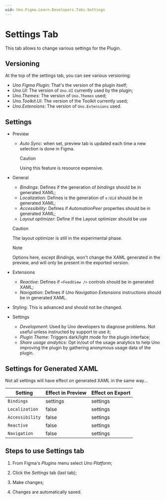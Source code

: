 ```yaml
---
uid: Uno.Figma.Learn.Developers.Tabs.Settings
---
```


# Settings Tab

This tab allows to change various settings for the Plugin.

## Versioning

At the top of the settings tab, you can see various versioning:

* *Uno Figma Plugin*: That's the version of the plugin itself;
* *Uno.UI*: The version of `Uno.UI` currently used by the plugin;
* *Uno.Themes*: The version of `Uno.Themes` used;
* *Uno.Toolkit.UI*: The version of the Toolkit currently used;
* *Uno.Extensions*: The version of `Uno.Extensions` used.

## Settings

* Preview

  * *Auto Sync*: when set, preview tab is updated each time a new selection is done in Figma.

    > [!CAUTION]
    > Using this feature is resource expensive.

* General

  * *Bindings*: Defines if the generation of _bindings_ should be in generated XAML;
  * *Localization*: Defines is the generation of `x:Uid` should be in generated XAML;
  * *Accessibility*: Defines if _AutomationPeer_ properties should be in generated XAML;
  * *Layout optimizer*: Define if the Layout optimizer should be use

  > [!CAUTION]
    > The layout optimizer is still in the experimental phase.

  > [!NOTE]
  > Options here, except _Bindings_, won't change the XAML generated in the preview, and will only be present in the exported version.

* Extensions

  * *Reactive*: Defines if `<FeedView />` controls should be in generated XAML;
  * *Navigation*: Defines if *Uno Navigation Extensions* instructions should be in generated XAML.

* Styling: This is advanced and should not be changed.

* Settings

  * *Development*: Used by Uno developers to diagnose problems. Not useful unless instructed by support to use it;
  * *Plugin Theme*: Triggers dark/light mode for the plugin interface;
  * *Share usage analytics*: Opt in/out of the usage analytics to help Uno improving the plugin by gathering anonymous usage data of the plugin.

## Settings for Generated XAML

Not all settings will have effect on generated XAML in the same way...

|       Setting | Effect in Preview | Effect on Export |
| ------------ | ----------------- | ---------------- |
|    `Bindings` | settings          | settings         |
| `Localization` | false             | settings         |
| `Accessibility` | false             | settings         |
|    `Reactive` | false             | settings         |
|  `Navigation` | false             | settings         |


## Steps to use Settings tab

1. From Figma's *Plugins* menu select *Uno Platform*;

2. Click the *Settings* tab (last tab);
3. Make changes;
4. Changes are automatically saved.
